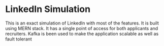 # LinkedIn Simulation

This is an exact simulation of LinkedIn with most of the features. It is built using MERN stack. It has a single point of access for both applicants and recruiters. Kafka is been used to make the application scalable as well as fault tolerant 

